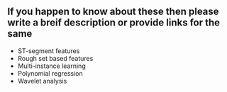 ## If you happen to know about these then please write a breif description or provide links for the same

* ST-segment features
* Rough set based features
* Multi-instance learning
* Polynomial regression
* Wavelet analysis
